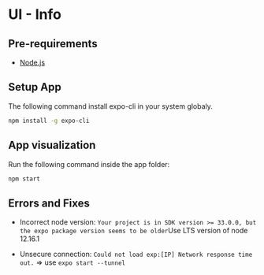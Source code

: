 # UI - Info

## Pre-requirements

- [Node.js](https://nodejs.org/en/)

## Setup App

The following command install expo-cli in your system globaly.

```bash
npm install -g expo-cli
```

## App visualization

Run the following command inside the app folder:

```bash
npm start
```

## Errors and Fixes

- Incorrect node version: `Your project is in SDK version >= 33.0.0, but the expo package version seems to be older`Use LTS version of node 12.16.1

- Unsecure connection: `Could not load exp:[IP] Network response time out.` => use `expo start --tunnel`
